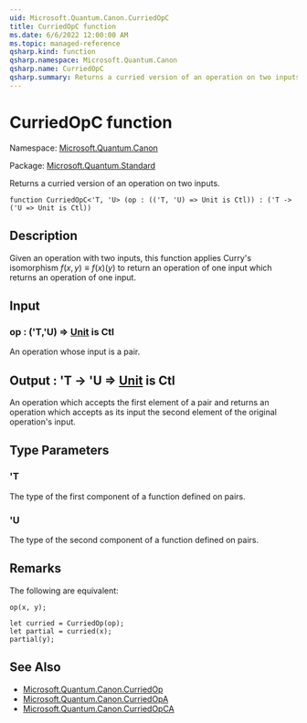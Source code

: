 ```yaml
---
uid: Microsoft.Quantum.Canon.CurriedOpC
title: CurriedOpC function
ms.date: 6/6/2022 12:00:00 AM
ms.topic: managed-reference
qsharp.kind: function
qsharp.namespace: Microsoft.Quantum.Canon
qsharp.name: CurriedOpC
qsharp.summary: Returns a curried version of an operation on two inputs.
---
```


# CurriedOpC function

Namespace: [Microsoft.Quantum.Canon](xref:Microsoft.Quantum.Canon)

Package: [Microsoft.Quantum.Standard](https://nuget.org/packages/Microsoft.Quantum.Standard)


Returns a curried version of an operation on two inputs.

```qsharp
function CurriedOpC<'T, 'U> (op : (('T, 'U) => Unit is Ctl)) : ('T -> ('U => Unit is Ctl))
```


## Description

Given an operation with two inputs, this function applies Curry's isomorphism$f(x, y) \equiv f(x)(y)$ to return an operation of one input whichreturns an operation of one input.

## Input

### op : ('T,'U) => [Unit](xref:microsoft.quantum.qsharp.valueliterals#unit-literal)  is Ctl

An operation whose input is a pair.



## Output : 'T -> 'U => [Unit](xref:microsoft.quantum.qsharp.valueliterals#unit-literal)  is Ctl

An operation which accepts the first element of a pair and returnsan operation which accepts as its input the second element of theoriginal operation's input.

## Type Parameters

### 'T

The type of the first component of a function defined on pairs.
### 'U

The type of the second component of a function defined on pairs.

## Remarks

The following are equivalent:```qsharpop(x, y);let curried = CurriedOp(op);let partial = curried(x);partial(y);```

## See Also

- [Microsoft.Quantum.Canon.CurriedOp](xref:Microsoft.Quantum.Canon.CurriedOp)
- [Microsoft.Quantum.Canon.CurriedOpA](xref:Microsoft.Quantum.Canon.CurriedOpA)
- [Microsoft.Quantum.Canon.CurriedOpCA](xref:Microsoft.Quantum.Canon.CurriedOpCA)